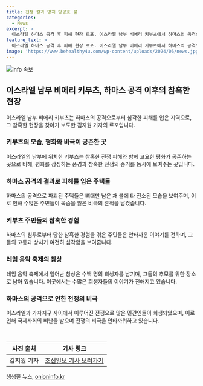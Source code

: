 ```yaml
---
title: 전쟁 칼과 망치 방공호 불
categories:
  - News
excerpt: >
  이스라엘 하마스 공격 후 피해 현장 르포. 이스라엘 남부 비에리 키부츠에서 하마스의 공격으로 많은 주택이 훼손되었다. 주민 120명 중 110명이 살해되고, 마을은 폐허로 변했다. 여성과 아이들도 희생을 당했고, 음악 축제에서도 수많은 사망자가 발생했다. 이스라엘은 하마스를 공격 중이지만 국제사회의 비난을 받고 있다. 현지 주민들은 계속되는 비극에 대해 전 세계의 관심을 당부했다.
feature_text: >
  이스라엘 하마스 공격 후 피해 현장 르포. 이스라엘 남부 비에리 키부츠에서 하마스의 공격으로 많은 주택이 훼손되었다. 주민 120명 중 110명이 살해되고, 마을은 폐허로 변했다. 여성과 아이들도 희생을 당했고, 음악 축제에서도 수많은 사망자가 발생했다. 이스라엘은 하마스를 공격 중이지만 국제사회의 비난을 받고 있다. 현지 주민들은 계속되는 비극에 대해 전 세계의 관심을 당부했다.
image: 'https://www.behealthy4u.com/wp-content/uploads/2024/06/news.jpg'
---
```


<p><img src="https://www.behealthy4u.com/wp-content/uploads/2024/06/news.jpg" alt="info 속보" /></p>

<h2 data-ke-size="size26">이스라엘 남부 비에리 키부츠, 하마스 공격 이후의 참혹한 현장</h2>

<p data-ke-size="size16">이스라엘 남부 비에리 키부츠는 하마스의 공격으로부터 심각한 피해를 입은 지역으로, 그 참혹한 현장을 찾아가 보도한 김지원 기자의 르포입니다.</p>

<h3>키부츠의 모습, 평화와 비극이 공존한 곳</h3>

<p data-ke-size="size16">이스라엘의 남부에 위치한 키부츠는 참혹한 전쟁 피해와 함께 고요한 평화가 공존하는 곳으로 비해, 평화를 상징하는 풍경과 참혹한 전쟁의 증거를 동시에 보여주는 곳입니다.</p>

<h3>하마스 공격의 결과로 피해를 입은 주택들</h3>

<p data-ke-size="size16">하마스의 공격으로 파괴된 주택들은 뼈대만 남은 채 불에 타 전소된 모습을 보여주며, 이로 인해 수많은 주민들이 목숨을 잃은 비극의 흔적을 남겼습니다.</p>

<h3>키부츠 주민들의 참혹한 경험</h3>

<p data-ke-size="size16">하마스의 침투로부터 당한 참혹한 경험을 겪은 주민들은 안타까운 이야기를 전하며, 그들의 고통과 상처가 여전히 심각함을 보여줍니다.</p>

<h3>레임 음악 축제의 참상</h3>

<p data-ke-size="size16">레임 음악 축제에서 일어난 참상은 수백 명의 희생자를 남기며, 그들의 추모를 위한 장소로 남아 있습니다. 이곳에서는 수많은 희생자들의 이야기가 전해지고 있습니다.</p>

<h3>하마스의 공격으로 인한 전쟁의 비극</h3>

<p data-ke-size="size16">이스라엘과 가자지구 사이에서 이루어진 전쟁으로 많은 민간인들이 희생되었으며, 이로 인해 국제사회의 비난을 받으며 전쟁의 비극을 안타까워하고 있습니다.</p>

<p data-ke-size="size16">&nbsp;</p>

<table>
    <thead>
        <tr>
            <th style="text-align: center;">사진 출처</th>
            <th style="text-align: center;">기사 링크</th>
        </tr>
    </thead>
    <tbody>
        <tr>
            <td style="text-align: center; height: 17px;">김지원 기자</td>
            <td style="text-align: center; height: 17px;"><a href="https://www.chosun.com/members-event/?mec=n_quiz">조선일보 기사 보러가기</a></td>
        </tr>
    </tbody>
</table>

<p data-ke-size="size16"></p>
생생한 뉴스, <a href="https://onioninfo.kr" rel="dofollow">onioninfo.kr</a>


